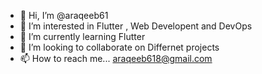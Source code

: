 - 👋 Hi, I’m @araqeeb61
- 👀 I’m interested in Flutter , Web Developent and DevOps 
- 🌱 I’m currently learning Flutter 
- 💞️ I’m looking to collaborate on Differnet projects 
- 📫 How to reach me... araqeeb618@gmail.com


